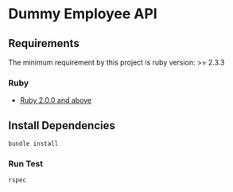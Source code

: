 # Dummy Employee API

## Requirements
The minimum requirement by this project is ruby version: >= 2.3.3

### Ruby
* [Ruby 2.0.0 and above](https://www.ruby-lang.org/en/documentation/installation/) 

## Install Dependencies
`bundle install`

### Run Test
`rspec`
